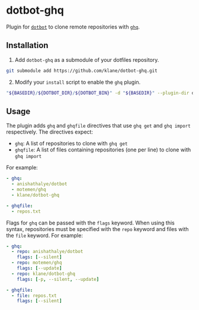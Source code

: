 # dotbot-ghq

Plugin for [`dotbot`](https://github.com/anishathalye/dotbot) to clone remote repositories with [`ghq`](https://github.com/motemen/ghq).

## Installation

1. Add `dotbot-ghq` as a submodule of your dotfiles repository.

```bash
git submodule add https://github.com/klane/dotbot-ghq.git
```

2. Modify your `install` script to enable the `ghq` plugin.

```bash
"${BASEDIR}/${DOTBOT_DIR}/${DOTBOT_BIN}" -d "${BASEDIR}" --plugin-dir dotbot-ghq -c "${CONFIG}" "${@}"
```

## Usage

The plugin adds `ghq` and `ghqfile` directives that use `ghq get` and `ghq import` respectively. The directives expect:

- `ghq`: A list of repositories to clone with `ghq get`
- `ghqfile`: A list of files containing repositories (one per line) to clone with `ghq import`

For example:

```yaml
- ghq:
  - anishathalye/dotbot
  - motemen/ghq
  - klane/dotbot-ghq

- ghqfile:
  - repos.txt
```

Flags for `ghq` can be passed with the `flags` keyword. When using this syntax, repositories must be specified with the `repo` keyword and files with the `file` keyword. For example:

```yaml
- ghq:
  - repo: anishathalye/dotbot
    flags: [--silent]
  - repo: motemen/ghq
    flags: [--update]
  - repo: klane/dotbot-ghq
    flags: [-p, --silent, --update]

- ghqfile:
  - file: repos.txt
    flags: [--silent]
```
